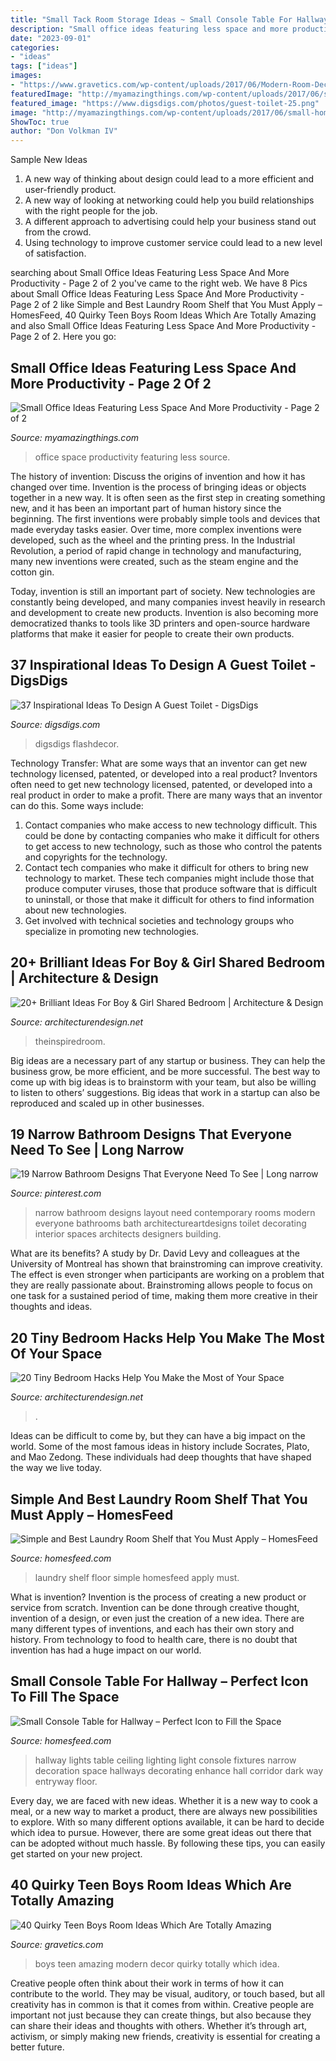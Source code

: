 ```yaml
---
title: "Small Tack Room Storage Ideas ~ Small Console Table For Hallway – Perfect Icon To Fill The Space"
description: "Small office ideas featuring less space and more productivity"
date: "2023-09-01"
categories:
- "ideas"
tags: ["ideas"]
images:
- "https://www.gravetics.com/wp-content/uploads/2017/06/Modern-Room-Decor-Idea.jpg"
featuredImage: "http://myamazingthings.com/wp-content/uploads/2017/06/small-home-office-7.jpg"
featured_image: "https://www.digsdigs.com/photos/guest-toilet-25.png"
image: "http://myamazingthings.com/wp-content/uploads/2017/06/small-home-office-7.jpg"
ShowToc: true
author: "Don Volkman IV"
---
```



Sample New Ideas
1. A new way of thinking about design could lead to a more efficient and user-friendly product.
2. A new way of looking at networking could help you build relationships with the right people for the job.
3. A different approach to advertising could help your business stand out from the crowd.
4. Using technology to improve customer service could lead to a new level of satisfaction.

	

		
searching about Small Office Ideas Featuring Less Space And More Productivity - Page 2 of 2 you've came to the right web. We have 8 Pics about Small Office Ideas Featuring Less Space And More Productivity - Page 2 of 2 like Simple and Best Laundry Room Shelf that You Must Apply – HomesFeed, 40 Quirky Teen Boys Room Ideas Which Are Totally Amazing and also Small Office Ideas Featuring Less Space And More Productivity - Page 2 of 2. Here you go:
		
    
## Small Office Ideas Featuring Less Space And More Productivity - Page 2 Of 2

<img loading=lazy src="http://myamazingthings.com/wp-content/uploads/2017/06/small-home-office-7.jpg" onerror="this.onerror=null;this.src='https://tse4.mm.bing.net/th?id=OIP.OOJeOHDGH7acgpjNXcXZwQHaLL&amp;pid=15.1';" alt="Small Office Ideas Featuring Less Space And More Productivity - Page 2 of 2">

_Source: myamazingthings.com_

>office space productivity featuring less source. 

	

The history of invention: Discuss the origins of invention and how it has changed over time.
Invention is the process of bringing ideas or objects together in a new way. It is often seen as the first step in creating something new, and it has been an important part of human history since the beginning.
The first inventions were probably simple tools and devices that made everyday tasks easier. Over time, more complex inventions were developed, such as the wheel and the printing press. In the Industrial Revolution, a period of rapid change in technology and manufacturing, many new inventions were created, such as the steam engine and the cotton gin.

Today, invention is still an important part of society. New technologies are constantly being developed, and many companies invest heavily in research and development to create new products. Invention is also becoming more democratized thanks to tools like 3D printers and open-source hardware platforms that make it easier for people to create their own products.

    
## 37 Inspirational Ideas To Design A Guest Toilet - DigsDigs

<img loading=lazy src="https://www.digsdigs.com/photos/guest-toilet-25.png" onerror="this.onerror=null;this.src='https://tse3.mm.bing.net/th?id=OIP.IqxKIklIz7zh_ROfFTGedAAAAA&amp;pid=15.1';" alt="37 Inspirational Ideas To Design A Guest Toilet - DigsDigs">

_Source: digsdigs.com_

>digsdigs flashdecor. 

	

Technology Transfer: What are some ways that an inventor can get new technology licensed, patented, or developed into a real product?
Inventors often need to get new technology licensed, patented, or developed into a real product in order to make a profit. There are many ways that an inventor can do this. Some ways include: 
1. Contact companies who make access to new technology difficult. This could be done by contacting companies who make it difficult for others to get access to new technology, such as those who control the patents and copyrights for the technology. 
2. Contact tech companies who make it difficult for others to bring new technology to market. These tech companies might include those that produce computer viruses, those that produce software that is difficult to uninstall, or those that make it difficult for others to find information about new technologies. 
3. Get involved with technical societies and technology groups who specialize in promoting new technologies.

    
## 20+ Brilliant Ideas For Boy &amp; Girl Shared Bedroom | Architecture &amp; Design

<img loading=lazy src="https://cdn.architecturendesign.net/wp-content/uploads/2015/05/AD-Shared-Bedroom-Boy-Girl-11.jpg" onerror="this.onerror=null;this.src='https://tse2.mm.bing.net/th?id=OIP.M9NgNSClFaWhnGIqWUev_AHaJ4&amp;pid=15.1';" alt="20+ Brilliant Ideas For Boy &amp; Girl Shared Bedroom | Architecture &amp; Design">

_Source: architecturendesign.net_

>theinspiredroom. 

	

Big ideas are a necessary part of any startup or business. They can help the business grow, be more efficient, and be more successful. The best way to come up with big ideas is to brainstorm with your team, but also be willing to listen to others’ suggestions. Big ideas that work in a startup can also be reproduced and scaled up in other businesses.

    
## 19 Narrow Bathroom Designs That Everyone Need To See | Long Narrow

<img loading=lazy src="https://i.pinimg.com/736x/70/4d/c5/704dc5d329eeda9f246f8a7a89112bb1--narrow-bathroom-designs-small-long-bathroom-ideas.jpg" onerror="this.onerror=null;this.src='https://tse2.mm.bing.net/th?id=OIP.U_vYmpo5g9M49hgdAFJKigAAAA&amp;pid=15.1';" alt="19 Narrow Bathroom Designs That Everyone Need To See | Long narrow">

_Source: pinterest.com_

>narrow bathroom designs layout need contemporary rooms modern everyone bathrooms bath architectureartdesigns toilet decorating interior spaces architects designers building. 

	

What are its benefits?
A study by Dr. David Levy and colleagues at the University of Montreal has shown that brainstroming can improve creativity. The effect is even stronger when participants are working on a problem that they are really passionate about. Brainstroming allows people to focus on one task for a sustained period of time, making them more creative in their thoughts and ideas.

    
## 20 Tiny Bedroom Hacks Help You Make The Most Of Your Space

<img loading=lazy src="https://cdn.architecturendesign.net/wp-content/uploads/2014/09/brilliant-ideas-for-tiny-bedroom-3.jpg" onerror="this.onerror=null;this.src='https://tse3.mm.bing.net/th?id=OIP.NwGbqJJzj9FTGxzvawxOUgHaKu&amp;pid=15.1';" alt="20 Tiny Bedroom Hacks Help You Make the Most of Your Space">

_Source: architecturendesign.net_

>. 

	

Ideas can be difficult to come by, but they can have a big impact on the world. Some of the most famous ideas in history include Socrates, Plato, and Mao Zedong. These individuals had deep thoughts that have shaped the way we live today.

    
## Simple And Best Laundry Room Shelf That You Must Apply – HomesFeed

<img loading=lazy src="https://homesfeed.com/wp-content/uploads/2015/12/stunning-white-laundry-room-design-with-unique-wire-laundry-room-shelf-idea-and-wooden-floor-and-glass-window.jpg" onerror="this.onerror=null;this.src='https://tse2.mm.bing.net/th?id=OIP.t23beuPSxaNIeKek9vxcvQHaJ4&amp;pid=15.1';" alt="Simple and Best Laundry Room Shelf that You Must Apply – HomesFeed">

_Source: homesfeed.com_

>laundry shelf floor simple homesfeed apply must. 

	

What is invention?
Invention is the process of creating a new product or service from scratch. Invention can be done through creative thought, invention of a design, or even just the creation of a new idea. There are many different types of inventions, and each has their own story and history. From technology to food to health care, there is no doubt that invention has had a huge impact on our world.

    
## Small Console Table For Hallway – Perfect Icon To Fill The Space

<img loading=lazy src="https://homesfeed.com/wp-content/uploads/2015/12/stunning-hallway-decoration-with-small-wooden-console-table-with-wooden-floor-and-pottery.jpg" onerror="this.onerror=null;this.src='https://tse1.mm.bing.net/th?id=OIP.UBHTjxatTzppCYJoz1uiBQHaK9&amp;pid=15.1';" alt="Small Console Table for Hallway – Perfect Icon to Fill the Space">

_Source: homesfeed.com_

>hallway lights table ceiling lighting light console fixtures narrow decoration space hallways decorating enhance hall corridor dark way entryway floor. 

	

Every day, we are faced with new ideas. Whether it is a new way to cook a meal, or a new way to market a product, there are always new possibilities to explore. With so many different options available, it can be hard to decide which idea to pursue. However, there are some great ideas out there that can be adopted without much hassle. By following these tips, you can easily get started on your new project.

    
## 40 Quirky Teen Boys Room Ideas Which Are Totally Amazing

<img loading=lazy src="https://www.gravetics.com/wp-content/uploads/2017/06/Modern-Room-Decor-Idea.jpg" onerror="this.onerror=null;this.src='https://tse1.mm.bing.net/th?id=OIP.yDBP20Ouolsrns_n4IY1NgHaLI&amp;pid=15.1';" alt="40 Quirky Teen Boys Room Ideas Which Are Totally Amazing">

_Source: gravetics.com_

>boys teen amazing modern decor quirky totally which idea. 

	

Creative people often think about their work in terms of how it can contribute to the world. They may be visual, auditory, or touch based, but all creativity has in common is that it comes from within. Creative people are important not just because they can create things, but also because they can share their ideas and thoughts with others. Whether it’s through art, activism, or simply making new friends, creativity is essential for creating a better future.

